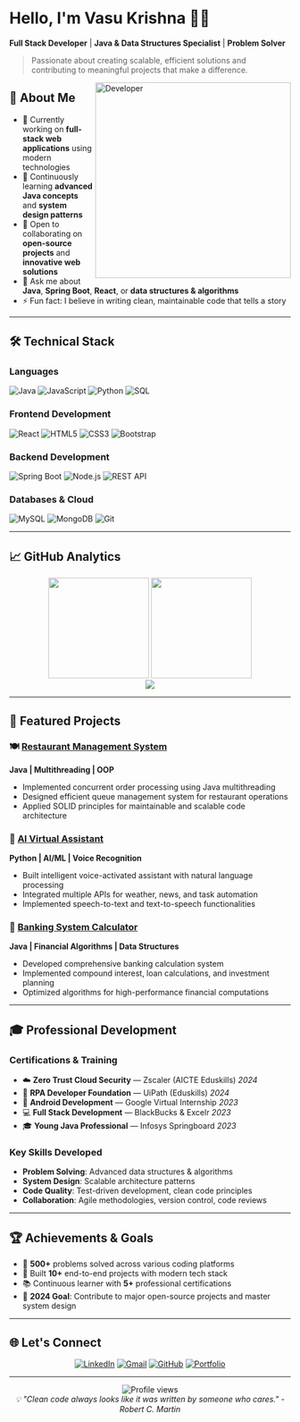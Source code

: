 # Hello, I'm Vasu Krishna 👨‍💻

**Full Stack Developer** | **Java & Data Structures Specialist** | **Problem Solver**

> Passionate about creating scalable, efficient solutions and contributing to meaningful projects that make a difference.

<img align="right" alt="Developer" width="350" src="https://cdn.dribbble.com/users/1162077/screenshots/3848914/programmer.gif">

## 🎯 About Me
- 🔭 Currently working on **full-stack web applications** using modern technologies
- 🌱 Continuously learning **advanced Java concepts** and **system design patterns**
- 👯 Open to collaborating on **open-source projects** and **innovative web solutions**
- 💬 Ask me about **Java**, **Spring Boot**, **React**, or **data structures & algorithms**
- ⚡ Fun fact: I believe in writing clean, maintainable code that tells a story

---

## 🛠️ Technical Stack

### **Languages**
![Java](https://img.shields.io/badge/Java-ED8B00?style=for-the-badge&logo=openjdk&logoColor=white)
![JavaScript](https://img.shields.io/badge/JavaScript-F7DF1E?style=for-the-badge&logo=javascript&logoColor=black)
![Python](https://img.shields.io/badge/Python-3776AB?style=for-the-badge&logo=python&logoColor=white)
![SQL](https://img.shields.io/badge/SQL-4479A1?style=for-the-badge&logo=mysql&logoColor=white)

### **Frontend Development**
![React](https://img.shields.io/badge/React-20232a?style=for-the-badge&logo=react&logoColor=61DAFB)
![HTML5](https://img.shields.io/badge/HTML5-E34F26?style=for-the-badge&logo=html5&logoColor=white)
![CSS3](https://img.shields.io/badge/CSS3-1572B6?style=for-the-badge&logo=css3&logoColor=white)
![Bootstrap](https://img.shields.io/badge/Bootstrap-563D7C?style=for-the-badge&logo=bootstrap&logoColor=white)

### **Backend Development**
![Spring Boot](https://img.shields.io/badge/Spring_Boot-6DB33F?style=for-the-badge&logo=springboot&logoColor=white)
![Node.js](https://img.shields.io/badge/Node.js-43853D?style=for-the-badge&logo=node.js&logoColor=white)
![REST API](https://img.shields.io/badge/REST_API-FF6C37?style=for-the-badge&logo=postman&logoColor=white)

### **Databases & Cloud**
![MySQL](https://img.shields.io/badge/MySQL-005C84?style=for-the-badge&logo=mysql&logoColor=white)
![MongoDB](https://img.shields.io/badge/MongoDB-4EA94B?style=for-the-badge&logo=mongodb&logoColor=white)
![Git](https://img.shields.io/badge/Git-F05032?style=for-the-badge&logo=git&logoColor=white)

---

## 📈 GitHub Analytics

<div align="center">
  <img height="180em" src="https://github-readme-stats.vercel.app/api?username=VASU-GATTE&show_icons=true&theme=dark&include_all_commits=true&count_private=true"/>
  <img height="180em" src="https://github-readme-stats.vercel.app/api/top-langs/?username=VASU-GATTE&layout=compact&langs_count=8&theme=dark"/>
</div>

<div align="center">
  <img src="https://github-readme-streak-stats.herokuapp.com?user=VasuKrishna&theme=dark&hide_border=false"/>
</div>

---

## 🚀 Featured Projects

### 🍽️ [Restaurant Management System](https://github.com/VasuKrishna/restaurant-system)
**Java | Multithreading | OOP**
- Implemented concurrent order processing using Java multithreading
- Designed efficient queue management system for restaurant operations
- Applied SOLID principles for maintainable and scalable code architecture

### 🤖 [AI Virtual Assistant](https://github.com/VasuKrishna/virtual-assistant)
**Python | AI/ML | Voice Recognition**
- Built intelligent voice-activated assistant with natural language processing
- Integrated multiple APIs for weather, news, and task automation
- Implemented speech-to-text and text-to-speech functionalities

### 🏦 [Banking System Calculator](https://github.com/VasuKrishna/bank-calculations)
**Java | Financial Algorithms | Data Structures**
- Developed comprehensive banking calculation system
- Implemented compound interest, loan calculations, and investment planning
- Optimized algorithms for high-performance financial computations

---

## 🎓 Professional Development

### **Certifications & Training**
- ☁️ **Zero Trust Cloud Security** — Zscaler (AICTE Eduskills) *2024*
- 🤖 **RPA Developer Foundation** — UiPath (Eduskills) *2024*
- 📱 **Android Development** — Google Virtual Internship *2023*
- 💻 **Full Stack Development** — BlackBucks & Excelr *2023*
- 🎓 **Young Java Professional** — Infosys Springboard *2023*

### **Key Skills Developed**
- **Problem Solving**: Advanced data structures & algorithms
- **System Design**: Scalable architecture patterns
- **Code Quality**: Test-driven development, clean code principles
- **Collaboration**: Agile methodologies, version control, code reviews

---

## 🏆 Achievements & Goals

- 🌟 **500+** problems solved across various coding platforms
- 🚀 Built **10+** end-to-end projects with modern tech stack
- 📚 Continuous learner with **5+** professional certifications
- 🎯 **2024 Goal**: Contribute to major open-source projects and master system design

---

## 🌐 Let's Connect

<div align="center">

[![LinkedIn](https://img.shields.io/badge/LinkedIn-0077B5?style=for-the-badge&logo=linkedin&logoColor=white)](https://www.linkedin.com/in/vasu-krishna-gatte)
[![Gmail](https://img.shields.io/badge/Gmail-D14836?style=for-the-badge&logo=gmail&logoColor=white)](mailto:vasugatte8@gmail.com)
[![GitHub](https://img.shields.io/badge/GitHub-100000?style=for-the-badge&logo=github&logoColor=white)](https://github.com/VasuKrishna)
[![Portfolio](https://img.shields.io/badge/Portfolio-FF5722?style=for-the-badge&logo=todoist&logoColor=white)](#)

</div>

---

<div align="center">
  <img src="https://komarev.com/ghpvc/?username=VasuKrishna&label=Profile%20views&color=0e75b6&style=flat" alt="Profile views" />
</div>

<div align="center">
  <i>💡 "Clean code always looks like it was written by someone who cares." - Robert C. Martin</i>
</div>
